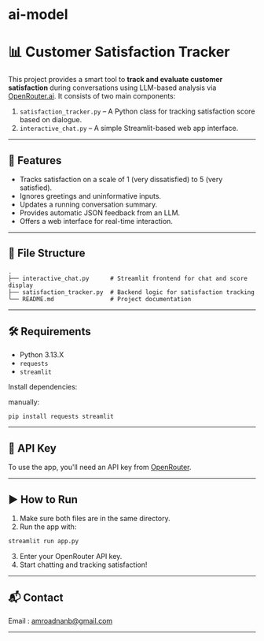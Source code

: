 # ai-model

# 📊 Customer Satisfaction Tracker

This project provides a smart tool to **track and evaluate customer satisfaction** during conversations using LLM-based analysis via [OpenRouter.ai](https://openrouter.ai). It consists of two main components:

1. `satisfaction_tracker.py` – A Python class for tracking satisfaction score based on dialogue.
2. `interactive_chat.py` – A simple Streamlit-based web app interface.

---

## 🚀 Features

* Tracks satisfaction on a scale of 1 (very dissatisfied) to 5 (very satisfied).
* Ignores greetings and uninformative inputs.
* Updates a running conversation summary.
* Provides automatic JSON feedback from an LLM.
* Offers a web interface for real-time interaction.

---

## 📂 File Structure

```
.
├── interactive_chat.py      # Streamlit frontend for chat and score display
├── satisfaction_tracker.py  # Backend logic for satisfaction tracking
└── README.md                # Project documentation
```
---

## 🛠️ Requirements

* Python 3.13.X
* `requests`
* `streamlit`

Install dependencies:

manually:

```bash
pip install requests streamlit
```

---

## 🔐 API Key

To use the app, you'll need an API key from [OpenRouter](https://openrouter.ai).

---

## ▶️ How to Run

1. Make sure both files are in the same directory.
2. Run the app with:

```bash
streamlit run app.py
```

3. Enter your OpenRouter API key.
4. Start chatting and tracking satisfaction!

---


## 📬 Contact

Email : amroadnanb@gmail.com

---
